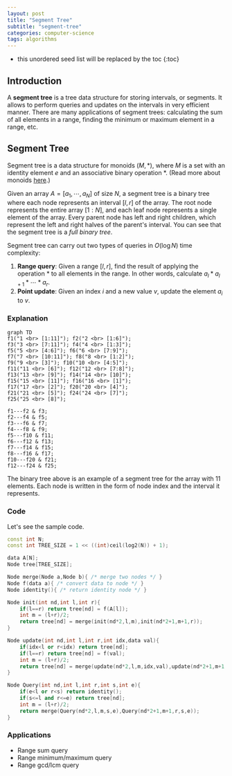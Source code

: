 ```yaml
---
layout: post
title: "Segment Tree"
subtitle: "segment-tree"
categories: computer-science
tags: algorithms
---
```


<!--more-->
* this unordered seed list will be replaced by the toc
{:toc}

## Introduction
A **segment tree** is a tree data structure for storing intervals, or segments. It allows to perform queries and updates on the intervals in very efficient manner.
There are many applications of segment trees: calculating the sum of all elements in a range, finding the minimum or maximum element in a range, etc.

## Segment Tree
Segment tree is a data structure for monoids $(M, \ast)$, where $M$ is a set with an identity element $e$ and an associative binary operation $\ast$.
(Read more about monoids [here](https://en.wikipedia.org/wiki/Monoid).)

Given an array $A=[a_1,\cdots,a_N]$ of size $N$, a segment tree is a binary tree where each node represents an interval $[l,r]$ of the array.
The root node represents the entire array $[1:N]$, and each leaf node represents a single element of the array.
Every parent node has left and right children, which represent the left and right halves of the parent's interval.
You can see that the segment tree is a _full binary tree_.

Segment tree can carry out two types of queries in $O(\log N)$ time complexity:
1. **Range query**: Given a range $[l,r]$, find the result of applying the operation $\ast$ to all elements in the range. In other words, calculate $a_l \ast a_{l+1} \ast \cdots \ast a_r$.
2. **Point update**: Given an index $i$ and a new value $v$, update the element $a_i$ to $v$.

### Explanation
```mermaid
graph TD
f1("1 <br> [1:11]"); f2("2 <br> [1:6]");
f3("3 <br> [7:11]"); f4("4 <br> [1:3]");
f5("5 <br> [4:6]"); f6("6 <br> [7:9]");
f7("7 <br> [10:11]"); f8("8 <br> [1:2]");
f9("9 <br> [3]"); f10("10 <br> [4:5]");
f11("11 <br> [6]"); f12("12 <br> [7:8]");
f13("13 <br> [9]"); f14("14 <br> [10]");
f15("15 <br> [11]"); f16("16 <br> [1]");
f17("17 <br> [2]"); f20("20 <br> [4]");
f21("21 <br> [5]"); f24("24 <br> [7]");
f25("25 <br> [8]");

f1---f2 & f3;
f2---f4 & f5;
f3---f6 & f7;
f4---f8 & f9;
f5---f10 & f11;
f6---f12 & f13;
f7---f14 & f15;
f8---f16 & f17;
f10---f20 & f21;
f12---f24 & f25;
```

The binary tree above is an example of a segment tree for the array with 11 elements.
Each node is written in the form of node index and the interval it represents.

### Code
Let's see the sample code.
```cpp
const int N;
const int TREE_SIZE = 1 << ((int)ceil(log2(N)) + 1);

data A[N];
Node tree[TREE_SIZE];

Node merge(Node a,Node b){ /* merge two nodes */ }
Node f(data a){ /* convert data to node */ }
Node identity(){ /* return identity node */ }

Node init(int nd,int l,int r){
    if(l==r) return tree[nd] = f(A[l]);
    int m = (l+r)/2;
    return tree[nd] = merge(init(nd*2,l,m),init(nd*2+1,m+1,r));
}

Node update(int nd,int l,int r,int idx,data val){
    if(idx<l or r<idx) return tree[nd];
    if(l==r) return tree[nd] = f(val);
    int m = (l+r)/2;
    return tree[nd] = merge(update(nd*2,l,m,idx,val),update(nd*2+1,m+1,r,idx,val));
}

Node Query(int nd,int l,int r,int s,int e){
    if(e<l or r<s) return identity();
    if(s<=l and r<=e) return tree[nd];
    int m = (l+r)/2;
    return merge(Query(nd*2,l,m,s,e),Query(nd*2+1,m+1,r,s,e));
}
```

### Applications

* Range sum query
* Range minimum/maximum query
* Range gcd/lcm query